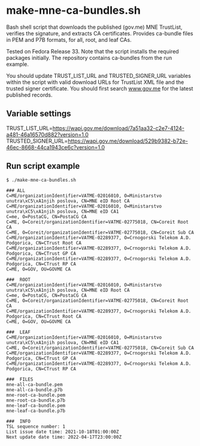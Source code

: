 # make-mne-ca-bundles.sh
Bash shell script that downloads the published (gov.me) MNE TrustList, verifies the signature, and extracts CA certificates. Provides ca-bundle files in PEM and P7B formats, for all, root, and leaf CAs.

Tested on Fedora Release 33. Note that the script installs the required packages initially. The repository contains ca-bundles from the run example.

You should update TRUST_LIST_URL and TRUSTED_SIGNER_URL variables within the script with valid download URLs for TrustList XML file and the trusted signer certificate.
You should first search www.gov.me for the latest published records.

## Variable settings

TRUST_LIST_URL=https://wapi.gov.me/download/7a51aa32-c2e7-4124-a481-46a16570d882?version=1.0
TRUSTED_SIGNER_URL=https://wapi.gov.me/download/529b9382-b72e-46ec-8668-44ca1943ce6c?version=1.0

## Run script example

```shell
$ ./make-mne-ca-bundles.sh

### ALL
C=ME/organizationIdentifier=VATME-02016010, O=Ministarstvo unutra\xC5\xA1njih poslova, CN=MNE eID Root CA
C=ME/organizationIdentifier=VATME-02016010, O=Ministarstvo unutra\xC5\xA1njih poslova, CN=MNE eID CA1
C=me, O=PostaCG, CN=PostaCG CA
C=ME, O=Coreit/organizationIdentifier=VATME-02775018, CN=Coreit Root CA
C=ME, O=Coreit/organizationIdentifier=VATME-02775018, CN=Coreit Sub CA
C=ME/organizationIdentifier=VATME-02289377, O=Crnogorski Telekom A.D. Podgorica, CN=CTrust Root CA
C=ME/organizationIdentifier=VATME-02289377, O=Crnogorski Telekom A.D. Podgorica, CN=CTrust GP CA
C=ME/organizationIdentifier=VATME-02289377, O=Crnogorski Telekom A.D. Podgorica, CN=CTrust RP CA
C=ME, O=GOV, OU=GOVME CA

###  ROOT
C=ME/organizationIdentifier=VATME-02016010, O=Ministarstvo unutra\xC5\xA1njih poslova, CN=MNE eID Root CA
C=me, O=PostaCG, CN=PostaCG CA
C=ME, O=Coreit/organizationIdentifier=VATME-02775018, CN=Coreit Root CA
C=ME/organizationIdentifier=VATME-02289377, O=Crnogorski Telekom A.D. Podgorica, CN=CTrust Root CA
C=ME, O=GOV, OU=GOVME CA

###  LEAF
C=ME/organizationIdentifier=VATME-02016010, O=Ministarstvo unutra\xC5\xA1njih poslova, CN=MNE eID CA1
C=ME, O=Coreit/organizationIdentifier=VATME-02775018, CN=Coreit Sub CA
C=ME/organizationIdentifier=VATME-02289377, O=Crnogorski Telekom A.D. Podgorica, CN=CTrust GP CA
C=ME/organizationIdentifier=VATME-02289377, O=Crnogorski Telekom A.D. Podgorica, CN=CTrust RP CA

###  FILES
mne-all-ca-bundle.pem
mne-all-ca-bundle.p7b
mne-root-ca-bundle.pem
mne-root-ca-bundle.p7b
mne-leaf-ca-bundle.pem
mne-leaf-ca-bundle.p7b

###  INFO
TSL sequence number: 1
List issue date time: 2021-10-18T01:00:00Z
Next update date time: 2022-04-17T23:00:00Z
```

